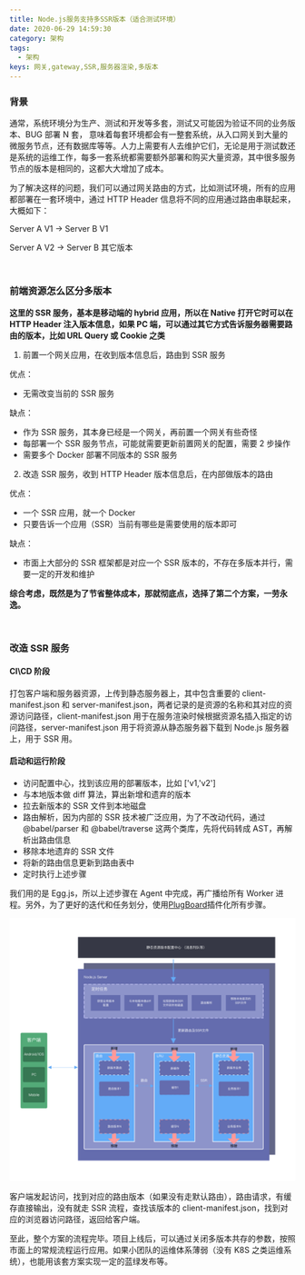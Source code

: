 ```yaml
---
title: Node.js服务支持多SSR版本（适合测试环境）
date: 2020-06-29 14:59:30
category: 架构
tags:
  - 架构
keys: 网关,gateway,SSR,服务器渲染,多版本
---
```


### 背景

通常，系统环境分为生产、测试和开发等多套，测试又可能因为验证不同的业务版本、BUG 部署 N 套， 意味着每套环境都会有一整套系统，从入口网关到大量的微服务节点，还有数据库等等。人力上需要有人去维护它们，无论是用于测试数还是系统的运维工作，每多一套系统都需要额外部署和购买大量资源，其中很多服务节点的版本是相同的，这都大大增加了成本。

为了解决这样的问题，我们可以通过网关路由的方式，比如测试环境，所有的应用都部署在一套环境中，通过 HTTP Header 信息将不同的应用通过路由串联起来，大概如下：

Server A V1 -> Server B V1

Server A V2 -> Server B 其它版本

<!-- more -->
<br/>

### 前端资源怎么区分多版本

**这里的 SSR 服务，基本是移动端的 hybrid 应用，所以在 Native 打开它时可以在 HTTP Header 注入版本信息，如果 PC 端，可以通过其它方式告诉服务器需要路由的版本，比如 URL Query 或 Cookie 之类**

1. 前置一个网关应用，在收到版本信息后，路由到 SSR 服务

优点：

- 无需改变当前的 SSR 服务

缺点：

- 作为 SSR 服务，其本身已经是一个网关，再前置一个网关有些奇怪
- 每部署一个 SSR 服务节点，可能就需要更新前置网关的配置，需要 2 步操作
- 需要多个 Docker 部署不同版本的 SSR 服务

2. 改造 SSR 服务，收到 HTTP Header 版本信息后，在内部做版本的路由

优点：

- 一个 SSR 应用，就一个 Docker
- 只要告诉一个应用（SSR）当前有哪些是需要使用的版本即可

缺点：

- 市面上大部分的 SSR 框架都是对应一个 SSR 版本的，不存在多版本并行，需要一定的开发和维护

**综合考虑，既然是为了节省整体成本，那就彻底点，选择了第二个方案，一劳永逸。**

<br/>

### 改造 SSR 服务

#### CI\CD 阶段

打包客户端和服务器资源，上传到静态服务器上，其中包含重要的 client-manifest.json 和 server-manifest.json，两者记录的是资源的名称和其对应的资源访问路径，client-manifest.json 用于在服务渲染时候根据资源名插入指定的访问路径，server-manifest.json 用于将资源从静态服务器下载到 Node.js 服务器上，用于 SSR 用。

#### 启动和运行阶段

- 访问配置中心，找到该应用的部署版本，比如 ['v1,'v2']
- 与本地版本做 diff 算法，算出新增和遗弃的版本
- 拉去新版本的 SSR 文件到本地磁盘
- 路由解析，因为内部的 SSR 技术被广泛应用，为了不改动代码，通过@babel/parser 和 @babel/traverse 这两个类库，先将代码转成 AST，再解析出路由信息
- 移除本地遗弃的 SSR 文件
- 将新的路由信息更新到路由表中
- 定时执行上述步骤

我们用的是 Egg.js，所以上述步骤在 Agent 中完成，再广播给所有 Worker 进程。另外，为了更好的迭代和任务划分，使用[PlugBoard](https://mlib.wang/plugboard/?s=blog)插件化所有步骤。

![架构](/images/node-gateway-ssr-multi-version/arch.png)

客户端发起访问，找到对应的路由版本（如果没有走默认路由），路由请求，有缓存直接输出，没有就走 SSR 流程，查找该版本的 client-manifest.json，找到对应的浏览器访问路径，返回给客户端。

至此，整个方案的流程完毕。项目上线后，可以通过关闭多版本共存的参数，按照市面上的常规流程运行应用。如果小团队的运维体系薄弱（没有 K8S 之类运维系统），也能用该套方案实现一定的蓝绿发布等。
